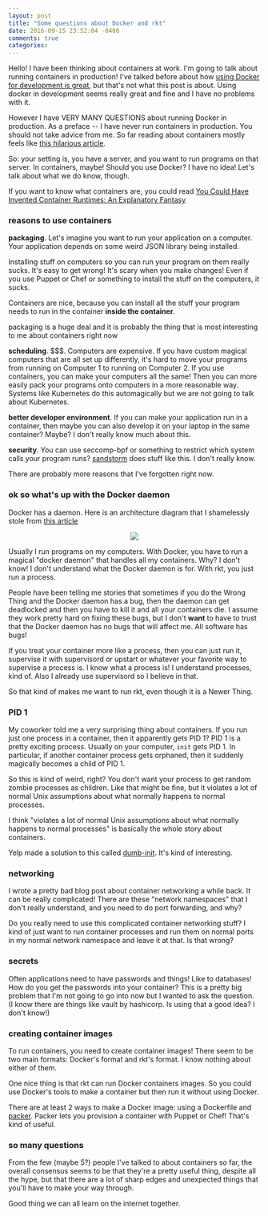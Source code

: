 ```yaml
---
layout: post
title: "Some questions about Docker and rkt"
date: 2016-09-15 23:52:04 -0400
comments: true
categories: 
---
```


Hello! I have been thinking about containers at work. I'm going to talk about
running containers in production! I've talked before about how
[using Docker for development is great](http://jvns.ca/blog/2015/11/09/docker-is-amazing/),
but that's not what this post is about. Using docker in development seems really great and fine and I have no problems with it.

However I have VERY MANY QUESTIONS about running Docker in production. As a
preface -- I have never run containers in production. You should not take
advice from me. So far reading about containers mostly feels like [this hilarious article](https://circleci.com/blog/its-the-future/).

So: your setting is, you have a server, and you want to run programs on that
server. In containers, maybe! Should you use Docker? I have no idea! Let's
talk about what we do know, though.

If you want to know what containers are, you could read [You Could Have Invented Container Runtimes: An Explanatory Fantasy](https://medium.com/@gtrevorjay/you-could-have-invented-container-runtimes-an-explanatory-fantasy-764c5b389bd3)

### reasons to use containers

**packaging**. Let's imagine you want to run your application on a computer. Your application depends on some weird JSON library being installed.

Installing stuff on computers so you can run your program on them really
sucks. It's easy to get wrong! It's scary when you make changes! Even if you
use Puppet or Chef or something to install the stuff on the computers, it
sucks.

Containers are nice, because you can install all the stuff your program needs to run in the container **inside the container**.

packaging is a huge deal and it is probably the thing that is most interesting to me about containers right now

**scheduling**. $$$. Computers are expensive. If you have custom magical computers that are all set up differently, it's hard to move your programs from running on Computer 1 to running on Computer 2. If you use containers, you can make your computers all the same! Then you can more easily pack your programs onto computers in a more reasonable way. Systems like Kubernetes do this automagically but we are not going to talk about Kubernetes.

**better developer environment**. If you can make your application run in a container, then maybe you can also develop it on your laptop in the same container? Maybe? I don't really know much about this.

**security**. You can use seccomp-bpf or something to restrict which system calls your program runs? [sandstorm](https://sandstorm.io/) does stuff like this. I don't really know.

There are probably more reasons that I've forgotten right now.

### ok so what's up with the Docker daemon

Docker has a daemon. Here is an architecture diagram that I shamelessly stole from [this article](https://medium.com/@adriaandejonge/moving-from-docker-to-rkt-310dc9aec938#.mmmi6m9ql)

<div align="center"><img src="/images/docker-rkt.png"></div>

Usually I run programs on my computers. With Docker, you have to run a magical "docker daemon" that handles all my containers. Why? I don't know! I don't understand what the Docker daemon is for. With rkt, you just run a process.

People have been telling me stories that sometimes if you do the Wrong
Thing and the Docker daemon has a bug, then the daemon can get deadlocked and
then you have to kill it and all your containers die. I assume they work
pretty hard on fixing these bugs, but I don't **want** to have to trust that
the Docker daemon has no bugs that will affect me. All software has bugs!

If you treat your container more like a process, then you can just run it,
supervise it with supervisord or upstart or whatever your favorite way to
supervise a process is. I know what a process is! I understand processes, kind
of. Also I already use supervisord so I believe in that.

So that kind of makes me want to run rkt, even though it is a Newer Thing.

### PID 1

My coworker told me a very surprising thing about containers. If you run just one process in a container, then it apparently gets PID 1? PID 1 is a pretty exciting process. Usually on your computer, `init` gets PID 1. In particular, if another container process gets orphaned, then it suddenly magically becomes a child of PID 1.

So this is kind of weird, right? You don't want your process to get random zombie processes as children. Like that might be fine, but it violates a lot of normal Unix assumptions about what normally happens to normal processes.

I think "violates a lot of normal Unix assumptions about what normally happens to normal processes" is basically the whole story about containers.

Yelp made a solution to this called [dumb-init](https://engineeringblog.yelp.com/2016/01/dumb-init-an-init-for-docker.html). It's kind of interesting.


### networking

I wrote a pretty bad blog post about container networking a while back. It can
be really complicated! There are these "network namespaces" that I don't
really understand, and you need to do port forwarding, and why?

Do you really need to use this complicated container networking stuff? I kind
of just want to run container processes and run them on normal ports in my
normal network namespace and leave it at that. Is that wrong?

### secrets

Often applications need to have passwords and things! Like to databases! How do you get the passwords into your container? This is a pretty big problem that I'm not going to go into now but I wanted to ask the question. (I know there are things like vault by hashicorp. Is using that a good idea? I don't know!)

### creating container images

To run containers, you need to create container images! There seem to be two main formats: Docker's format and rkt's format. I know nothing about either of them.

One nice thing is that rkt can run Docker containers images. So you could use Docker's tools to make a container but then run it without using Docker.

There are at least 2 ways to make a Docker image: using a Dockerfile and [packer](https://www.packer.io/). Packer lets you provision a container with Puppet or Chef! That's kind of useful.

### so many questions

From the few (maybe 5?) people I've talked to about containers so far, the overall consensus seems to be that they're a pretty useful thing, despite all the hype, but that there are a lot of sharp edges and unexpected things that you'll have to make your way through.

Good thing we can all learn on the internet together.